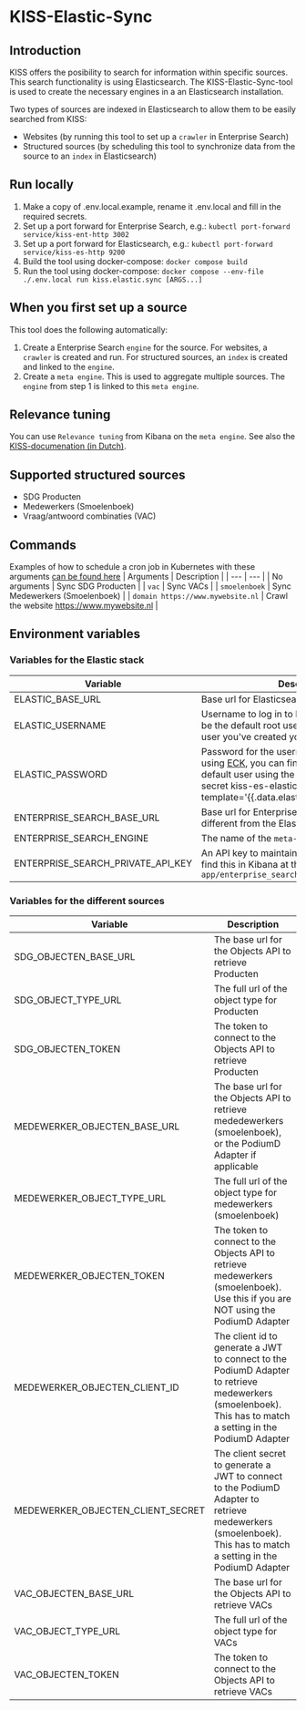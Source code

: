 # KISS-Elastic-Sync

## Introduction
KISS offers the posibility to search for information within specific sources. This search functionality is using Elasticsearch. The KISS-Elastic-Sync-tool is used to create the necessary engines in a an Elasticsearch installation.

Two types of sources are indexed in Elasticsearch to allow them to be easily searched from KISS:
- Websites (by running this tool to set up a `crawler` in Enterprise Search)
- Structured sources (by scheduling this tool to synchronize data from the source to an `index` in Elasticsearch)

## Run locally
1. Make a copy of .env.local.example, rename it .env.local and fill in the required secrets.
2. Set up a port forward for Enterprise Search, e.g.: `kubectl port-forward service/kiss-ent-http 3002`
3. Set up a port forward for Elasticsearch, e.g.: `kubectl port-forward service/kiss-es-http 9200`
4. Build the tool using docker-compose: `docker compose build`
4. Run the tool using docker-compose: `docker compose --env-file ./.env.local run kiss.elastic.sync [ARGS...]`

## When you first set up a source
This tool does the following automatically:
1. Create a Enterprise Search `engine` for the source. For websites, a `crawler` is created and run. For structured sources, an `index` is created and linked to the `engine`.
1. Create a `meta engine`. This is used to aggregate multiple sources. The `engine` from step 1 is linked to this `meta engine`.

## Relevance tuning
You can use `Relevance tuning` from Kibana on the `meta engine`. See also the [KISS-documenation (in Dutch)](https://kiss-klantinteractie-servicesysteem.readthedocs.io/en/latest/CONFIGURATIE/#configuratie-van-elasticsearch-voor-kiss).

## Supported structured sources
- SDG Producten
- Medewerkers (Smoelenboek)
- Vraag/antwoord combinaties (VAC)

## Commands
Examples of how to schedule a cron job in Kubernetes with these arguments [can be found here](deploy)
| Arguments | Description |
| --- | --- |
| No arguments | Sync SDG Producten |
| `vac` | Sync VACs |
| `smoelenboek` | Sync Medewerkers (Smoelenboek) |
| `domain https://www.mywebsite.nl` | Crawl the website https://www.mywebsite.nl |


## Environment variables
### Variables for the Elastic stack
| Variable | Description |
| --- | --- |
| ELASTIC_BASE_URL | Base url for Elasticsearch |
| ELASTIC_USERNAME | Username to log in to Elasticsearch. This can be the default root user `elastic` or a dedicated user you've created yourself |
| ELASTIC_PASSWORD | Password for the username above. If you're using [ECK](https://www.elastic.co/guide/en/cloud-on-k8s/2.8/k8s-overview.html), you can find the password for the default user using the command `kubectl get secret kiss-es-elastic-user -o go-template='{{.data.elastic | base64decode}}'` |
| ENTERPRISE_SEARCH_BASE_URL | Base url for Enterprise Search. This url is different from the Elasticsearch url |
| ENTERPRISE_SEARCH_ENGINE | The name of the `meta-engine` that will be used |
| ENTERPRISE_SEARCH_PRIVATE_API_KEY | An API key to maintain the `engine`s. You can find this in Kibana at the url `app/enterprise_search/app_search/credentials` |

### Variables for the different sources
| Variable | Description |
| --- | --- |
| SDG_OBJECTEN_BASE_URL | The base url for the Objects API to retrieve Producten |
| SDG_OBJECT_TYPE_URL | The full url of the object type for Producten |
| SDG_OBJECTEN_TOKEN | The token to connect to the Objects API to retrieve Producten |
| MEDEWERKER_OBJECTEN_BASE_URL | The base url for the Objects API to retrieve mededewerkers (smoelenboek), or the PodiumD Adapter if applicable |
| MEDEWERKER_OBJECT_TYPE_URL | The full url of the object type for medewerkers (smoelenboek) |
| MEDEWERKER_OBJECTEN_TOKEN | The token to connect to the Objects API to retrieve medewerkers (smoelenboek). Use this if you are NOT using the PodiumD Adapter |
| MEDEWERKER_OBJECTEN_CLIENT_ID | The client id to generate a JWT to connect to the PodiumD Adapter to retrieve medewerkers (smoelenboek). This has to match a setting in the PodiumD Adapter |
| MEDEWERKER_OBJECTEN_CLIENT_SECRET | The client secret to generate a JWT to connect to the PodiumD Adapter to retrieve medewerkers (smoelenboek). This has to match a setting in the PodiumD Adapter |
| VAC_OBJECTEN_BASE_URL | The base url for the Objects API to retrieve VACs |
| VAC_OBJECT_TYPE_URL | The full url of the object type for VACs |
| VAC_OBJECTEN_TOKEN | The token to connect to the Objects API to retrieve VACs |
